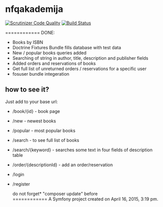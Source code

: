 nfqakademija
============
[![Scrutinizer Code Quality](https://scrutinizer-ci.com/g/nfqakademija/SuperFantastic5/badges/quality-score.png?b=master)](https://scrutinizer-ci.com/g/nfqakademija/SuperFantastic5/?branch=master)
[![Build Status](https://scrutinizer-ci.com/g/nfqakademija/SuperFantastic5/badges/build.png?b=master)](https://scrutinizer-ci.com/g/nfqakademija/SuperFantastic5/build-status/master)

============
DONE:

* Books by ISBN
* Doctrine Fixtures Bundle fills database with test data
* New / popular books queries added
* Searching of string in author, title, description and publisher fields
* Added orders and reservations of books
* Get full list of unreturned orders / reservations for a specific user
* fosuser bundle integeration

how to see it?
---------------
Just add to your base url:

* /book/{id} - book page
* /new - newest books
* /popular - most popular books
* /search - to see full list of books
* /search/{keyword} - searches some text in four fields of description table
* /order/{descriptionId} - add an order/reservation 
* /login
* /register

   do not forget* "composer update" before<br />
============
A Symfony project created on April 16, 2015, 3:19 pm.
